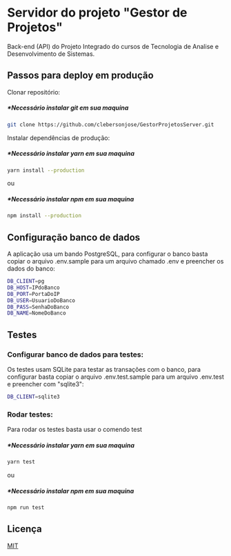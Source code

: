 # Servidor do projeto "Gestor de Projetos"
Back-end (API) do Projeto Integrado do cursos de Tecnologia de Analise e Desenvolvimento de Sistemas.
## Passos para deploy em produção
Clonar repositório:
##### *Necessário instalar git em sua maquina
```bash
git clone https://github.com/clebersonjose/GestorProjetosServer.git
```
Instalar dependências de produção:
##### *Necessário instalar yarn em sua maquina
```bash
yarn install --production
```
ou
##### *Necessário instalar npm em sua maquina
```bash
npm install --production
```
## Configuração banco de dados
A aplicação usa um bando PostgreSQL, para configurar o banco basta copiar o arquivo .env.sample para um arquivo chamado .env e preencher os dados do banco:
```bash
DB_CLIENT=pg
DB_HOST=IPdoBanco
DB_PORT=PortaDoIP
DB_USER=UsuarioDoBanco
DB_PASS=SenhaDoBanco
DB_NAME=NomeDoBanco
```
## Testes
### Configurar banco de dados para testes:
Os testes usam SQLite para testar as transações com o banco, para configurar basta copiar o arquivo .env.test.sample para um arquivo .env.test e preencher com "sqlite3":
```bash
DB_CLIENT=sqlite3
```
### Rodar testes:
Para rodar os testes basta usar o comendo test
##### *Necessário instalar yarn em sua maquina
```bash
yarn test
```
ou
##### *Necessário instalar npm em sua maquina
```bash
npm run test
```
## Licença
[MIT](https://choosealicense.com/licenses/mit/)
